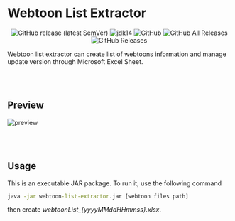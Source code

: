 # Webtoon List Extractor

<p align="center">
    <img alt="GitHub release (latest SemVer)" src="https://img.shields.io/github/v/release/imsejin/webtoon-list-extractor">
    <img alt="jdk14" src="https://img.shields.io/badge/jdk-14-orange">
    <img alt="GitHub" src="https://img.shields.io/github/license/imsejin/webtoon-list-extractor">
    <img alt="GitHub All Releases" src="https://img.shields.io/github/downloads/imsejin/webtoon-list-extractor/total">
	<img alt="GitHub Releases" src="https://img.shields.io/github/downloads/imsejin/webtoon-list-extractor/latest/total">
</p>
Webtoon list extractor can create list of webtoons information and manage update version through Microsoft Excel Sheet.

<br><br>

## Preview

![preview](<https://user-images.githubusercontent.com/46176032/81501581-2eadea00-9314-11ea-89ae-990a75ee3b4e.gif>)

<br><br>

## Usage

This is an executable JAR package. To run it, use the following command

```cmd
java -jar webtoon-list-extractor.jar [webtoon files path]
```

then create *webtoonList_{yyyyMMddHHmmss}.xlsx*.
